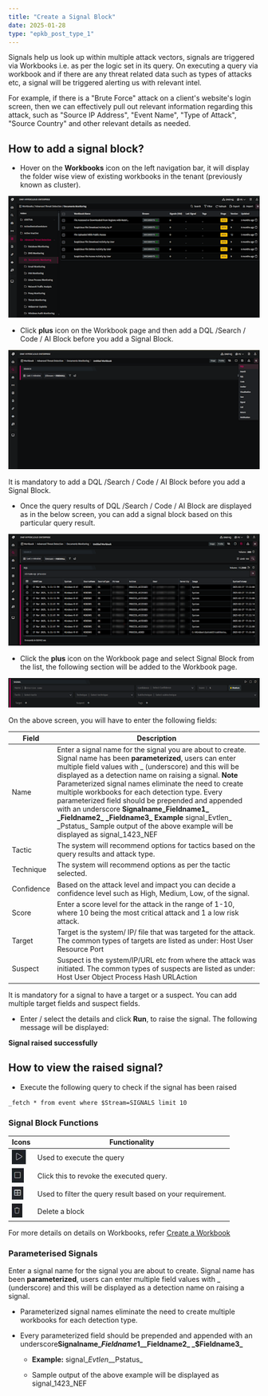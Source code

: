 ```yaml
---
title: "Create a Signal Block"
date: 2025-01-28
type: "epkb_post_type_1"
---
```


  
Signals help us look up within multiple attack vectors, signals are triggered via Workbooks i.e. as per the logic set in its query. On executing a query via workbook and if there are any threat related data such as types of attacks etc, a signal will be triggered alerting us with relevant intel.

For example, if there is a "Brute Force" attack on a client's website's login screen, then we can effectively pull out relevant information regarding this attack, such as "Source IP Address", "Event Name", "Type of Attack", "Source Country" and other relevant details as needed.

## **How to add a signal block?**

- Hover on the **Workbooks** icon on the left navigation bar, it will display the folder wise view of existing workbooks in the tenant (previously known as cluster).

![image 1-Dec-05-2023-07-00-54-2470-AM](./images-Create%20a%20Signal%20Block/Create-a-Signal-Block-1.png)

- Click **plus** icon on the Workbook page and then add a DQL /Search / Code / AI Block before you add a Signal Block.

![image 2-Dec-05-2023-07-01-20-1408-AM](./images-Create%20a%20Signal%20Block/Create-a-Signal-Block-2.png)

It is mandatory to add a DQL /Search / Code / AI Block before you add a Signal Block.

- Once the query results of DQL /Search / Code / AI Block are displayed as in the below screen, you can add a signal block based on this particular query result.

![image 3-Dec-05-2023-07-02-03-1509-AM](./images-Create%20a%20Signal%20Block/Create-a-Signal-Block-3.png)

- Click the **plus** icon on the Workbook page and select Signal Block from the list, the following section will be added to the Workbook page.

![image 4-Dec-05-2023-07-02-19-8015-AM](./images-Create%20a%20Signal%20Block/Create-a-Signal-Block-4.png)

  
On the above screen, you will have to enter the following fields:

| Field | Description |
| --- | --- |
| Name | Enter a signal name for the signal you are about to create. Signal name has been **parameterized**, users can enter multiple field values with \_ (underscore) and this will be displayed as a detection name on raising a signal.   **Note**   Parameterized signal names eliminate the need to create multiple workbooks for each detection type.   Every parameterized field should be prepended and appended with an underscore   **Signalname\_Fieldname1\_ \_Fieldname2\_    _Fieldname3\_** **Example** signal\_Evtlen\_ \_Pstatus_   Sample output of the above example will be displayed as signal\_1423\_NEF |
| Tactic | The system will recommend options for tactics based on the query results and attack type. |
| Technique | The system will recommend options as per the tactic selected. |
| Confidence | Based on the attack level and impact you can decide a confidence level such as High, Medium, Low, of the signal. |
| Score | Enter a score level for the attack in the range of 1-10, where 10 being the most critical attack and 1 a low risk attack. |
| Target | Target is the system/ IP/ file that was targeted for the attack. The common types of targets are listed as under:   Host   User   Resource   Port |
| Suspect | Suspect is the system/IP/URL etc from where the attack was initiated. The common types of suspects are listed as under:   Host   User   Object   Process   Hash   URLAction |

It is mandatory for a signal to have a target or a suspect. You can add multiple target fields and suspect fields.

- Enter / select the details and click **Run**, to raise the signal. The following message will be displayed:

**Signal raised successfully**

## **How to view the raised signal?**

- Execute the following query to check if the signal has been raised

```
_fetch * from event where $Stream=SIGNALS limit 10
```

### **Signal Block Functions**  

| Icons | Functionality |
| --- | --- |
| ![](./images-Create%20a%20Signal%20Block/Create-a-Signal-Block-5.webp) | Used to execute the query |
| ![](./images-Create%20a%20Signal%20Block/Create-a-Signal-Block-6.webp) | Click this to revoke the executed query. |
| ![](./images-Create%20a%20Signal%20Block/Create-a-Signal-Block-7.webp) | Used to filter the query result based on your requirement. |
| ![](./images-Create%20a%20Signal%20Block/Create-a-Signal-Block-8.webp) | Delete a block |

For more details on details on Workbooks, refer [Create a Workbook](https://dnif.it/kb/hunting-with-workbooks/getting-started-hunting-with-workbooks/how-to-create-a-workbook-2/)

### **Parameterised Signals**

Enter a signal name for the signal you are about to create. Signal name has been **parameterized**, users can enter multiple field values with \_ (underscore) and this will be displayed as a detection name on raising a signal.

- Parameterized signal names eliminate the need to create multiple workbooks for each detection type.

- Every parameterized field should be prepended and appended with an underscore**Signalname\_$Fieldname1\_ \_$Fieldname2\_ \_$Fieldname3\_**
    - **Example:** signal\_$Evtlen\_ \_$Pstatus\_
    
    - Sample output of the above example will be displayed as signal\_1423\_NEF
